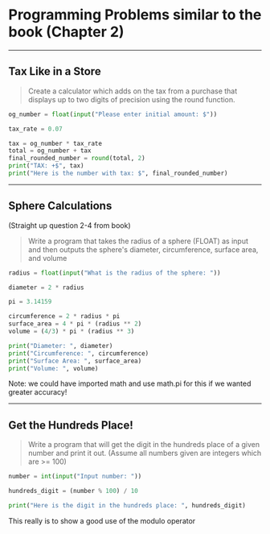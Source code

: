 # Programming Problems similar to the book (Chapter 2)


---

## Tax Like in a Store

> Create a calculator which adds on the tax from a purchase that displays up to two digits of precision using the round function.

```python
og_number = float(input("Please enter initial amount: $"))

tax_rate = 0.07

tax = og_number * tax_rate
total = og_number + tax
final_rounded_number = round(total, 2)
print("TAX: +$", tax)
print("Here is the number with tax: $", final_rounded_number)
```


---


## Sphere Calculations

(Straight up question 2-4 from book)

> Write a program that takes the radius of a sphere (FLOAT) as input 
> and then outputs the sphere's diameter, circumference, surface area, and volume
> 
```python
radius = float(input("What is the radius of the sphere: "))

diameter = 2 * radius

pi = 3.14159

circumference = 2 * radius * pi
surface_area = 4 * pi * (radius ** 2)
volume = (4/3) * pi * (radius ** 3)

print("Diameter: ", diameter)
print("Circumference: ", circumference)
print("Surface Area: ", surface_area)
print("Volume: ", volume)
```

Note: we could have imported math and use math.pi for this if we wanted greater accuracy!


-----

## Get the Hundreds Place!

> Write a program that will get the digit in the hundreds place of a given number and print it out.
> (Assume all numbers given are integers which are >= 100)

```python
number = int(input("Input number: "))

hundreds_digit = (number % 100) / 10

print("Here is the digit in the hundreds place: ", hundreds_digit)
```

This really is to show a good use of the modulo operator